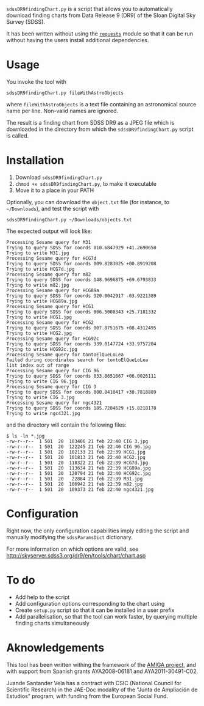 `sdssDR9findingChart.py` is a script that allows you to automatically download finding charts from Data Release 9 (DR9) of the Sloan Digital Sky Survey (SDSS).

It has been written without using the [`requests`](http://docs.python-requests.org/ "Requests: HTTP for Humans &mdash; Requests 1.1.0 documentation") module so that it can be run without having the users install additional dependencies.

Usage
=====

You invoke the tool with

    sdssDR9findingChart.py fileWithAstroObjects

where `fileWithAstroObjects` is a text file containing an astronomical source name per line. Non-valid names are ignored.

The result is a finding chart from SDSS DR9 as a JPEG file which is downloaded in the directory from which the `sdssDR9findingChart.py` script is called.

Installation
============

1. Download `sdssDR9findingChart.py`
2. `chmod +x sdssDR9findingChart.py`, to make it executable
3. Move it to a place in your PATH

Optionally, you can download the `object.txt` file (for instance, to `~/Downloads`), and test the script with

    sdssDR9findingChart.py ~/Downloads/objects.txt

The expected output will look like:

	Processing Sesame query for M31
	Trying to query SDSS for coords 010.6847929 +41.2690650
	Trying to write M31.jpg
	Processing Sesame query for HCG7d
	Trying to query SDSS for coords 009.8283025 +00.8919208
	Trying to write HCG7d.jpg
	Processing Sesame query for m82
	Trying to query SDSS for coords 148.9696875 +69.6793833
	Trying to write m82.jpg
	Processing Sesame query for HCG89a
	Trying to query SDSS for coords 320.0042917 -03.9221389
	Trying to write HCG89a.jpg
	Processing Sesame query for HCG1
	Trying to query SDSS for coords 006.5008343 +25.7181332
	Trying to write HCG1.jpg
	Processing Sesame query for HCG2
	Trying to query SDSS for coords 007.8751675 +08.4312495
	Trying to write HCG2.jpg
	Processing Sesame query for HCG92c
	Trying to query SDSS for coords 339.0147724 +33.9757204
	Trying to write HCG92c.jpg
	Processing Sesame query for tontoElQueLoLea
	Failed during coordinates search for tontoElQueLoLea
	list index out of range
	Processing Sesame query for CIG 96
	Trying to query SDSS for coords 033.8651667 +06.0026111
	Trying to write CIG 96.jpg
	Processing Sesame query for CIG 3
	Trying to query SDSS for coords 000.8410417 +30.7818889
	Trying to write CIG 3.jpg
	Processing Sesame query for ngc4321
	Trying to query SDSS for coords 185.7284629 +15.8218178
	Trying to write ngc4321.jpg

and the directory will contain the following files:

	$ ls -ln *.jpg
	-rw-r--r--  1 501  20  103406 21 feb 22:40 CIG 3.jpg
	-rw-r--r--  1 501  20  122245 21 feb 22:40 CIG 96.jpg
	-rw-r--r--  1 501  20  102133 21 feb 22:39 HCG1.jpg
	-rw-r--r--  1 501  20  101813 21 feb 22:40 HCG2.jpg
	-rw-r--r--  1 501  20  118322 21 feb 22:39 HCG7d.jpg
	-rw-r--r--  1 501  20  113634 21 feb 22:39 HCG89a.jpg
	-rw-r--r--  1 501  20  120794 21 feb 22:40 HCG92c.jpg
	-rw-r--r--  1 501  20   22884 21 feb 22:39 M31.jpg
	-rw-r--r--  1 501  20  106942 21 feb 22:39 m82.jpg
	-rw-r--r--  1 501  20  109373 21 feb 22:40 ngc4321.jpg

Configuration
=============

Right now, the only configuration capabilities imply editing the script and manually modifying the `sdssParamsDict` dictionary.

For more information on which options are valid, see http://skyserver.sdss3.org/dr9/en/tools/chart/chart.asp

To do
=====

* Add help to the script
* Add configuration options corresponding to the chart using 
* Create `setup.py` script so that it can be installed in a user prefix
* Add parallelisation, so that the tool can work faster, by querying multiple finding charts simultaneously

Aknowledgements
===============

This tool has been written withing the framework of the [AMIGA project](http://amiga.iaa.es/ "AMIGA : Analysis of the interstellar Medium of Isolated GAlaxies"), and with support from Spanish grants AYA2008-06181 and AYA2011-30491-C02.

Juande Santander Vela has a contract with CSIC (National Council for Scientific Research) in the JAE-Doc modality of the "Junta de Ampliación de Estudios" program, with funding from the European Social Fund.